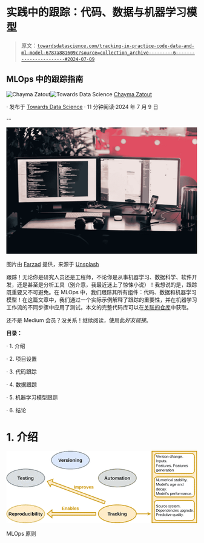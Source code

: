 # 实践中的跟踪：代码、数据与机器学习模型

> 原文：[`towardsdatascience.com/tracking-in-practice-code-data-and-ml-model-6787a881609c?source=collection_archive---------6-----------------------#2024-07-09`](https://towardsdatascience.com/tracking-in-practice-code-data-and-ml-model-6787a881609c?source=collection_archive---------6-----------------------#2024-07-09)

## MLOps 中的跟踪指南

[](https://medium.com/@Chim-SO?source=post_page---byline--6787a881609c--------------------------------)![Chayma Zatout](https://medium.com/@Chim-SO?source=post_page---byline--6787a881609c--------------------------------)[](https://towardsdatascience.com/?source=post_page---byline--6787a881609c--------------------------------)![Towards Data Science](https://towardsdatascience.com/?source=post_page---byline--6787a881609c--------------------------------) [Chayma Zatout](https://medium.com/@Chim-SO?source=post_page---byline--6787a881609c--------------------------------)

· 发布于 [Towards Data Science](https://towardsdatascience.com/?source=post_page---byline--6787a881609c--------------------------------) · 11 分钟阅读·2024 年 7 月 9 日

--

![](img/b7aa25d1a1cba1494957278d16bce7f2.png)

图片由 [Farzad](https://unsplash.com/@euwars?utm_source=medium&utm_medium=referral) 提供，来源于 [Unsplash](https://unsplash.com/?utm_source=medium&utm_medium=referral)

跟踪！无论你是研究人员还是工程师，不论你是从事机器学习、数据科学、软件开发，还是甚至是分析工具（别介意，我最近迷上了惊悚小说）！我想说的是，跟踪既重要又不可避免。在 MLOps 中，我们跟踪其所有组件：代码、数据和机器学习模型！在这篇文章中，我们通过一个实际示例解释了跟踪的重要性，并在机器学习工作流的不同步骤中应用了测试。本文的完整代码库可以在[关联的仓库](https://github.com/Chim-SO/hand-written-digits-classification)中获取。

还不是 Medium 会员？没关系！继续阅读，使用此*好友链接*。

**目录：**

· 1\. 介绍

· 2\. 项目设置

· 3\. 代码跟踪

· 4\. 数据跟踪

· 5\. 机器学习模型跟踪

· 6\. 结论

# 1\. 介绍

![](img/1aede47036454db779ab352a40cd35ae.png)

MLOps 原则
